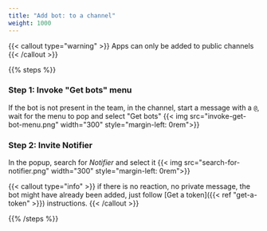 ```yaml
---
title: "Add bot: to a channel"
weight: 1000
---
```


{{< callout type="warning" >}}
Apps can only be added to public channels
{{< /callout >}}


{{% steps %}}

### Step 1: Invoke "Get bots" menu
If the bot is not present in the team, in the channel, start a message with a `@`, wait for the menu to pop and select "Get bots"
{{< img src="invoke-get-bot-menu.png" width="300" style="margin-left: 0rem">}}

### Step 2: Invite Notifier
In the popup, search for *Notifier* and select it
{{< img src="search-for-notifier.png" width="300" style="margin-left: 0rem">}}

{{< callout type="info" >}}
  if there is no reaction, no private message, the bot might have already been added, just follow [Get a token]({{< ref "get-a-token" >}}) instructions.
{{< /callout >}}

{{% /steps %}}
